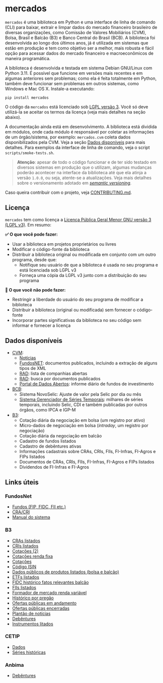 # mercados

`mercados` é uma biblioteca em Python e uma interface de linha de comando (CLI) para baixar, extrair e limpar dados do
mercado financeiro brasileiro de diversas organizações, como Comissão de Valores Mobiliários (CVM), Bolsa, Brasil e
Balcão (B3) e Banco Central do Brasil (BCB). A biblioteca foi desenvolvida ao longo dos últimos anos, já é utilizada em
sistemas que estão em produção e tem como objetivo ser a melhor, mais robusta e fácil opção para acessar dados do
mercado financeiro e macroeconômicos de maneira programática.

A biblioteca é desenvolvida e testada em sistema Debian GNU/Linux com Python 3.11. É possível que funcione em versões
mais recentes e em algumas anteriores sem problemas; como ela é feita totalmente em Python, também deve funcionar sem
problemas em outros sistemas, como Windows e Mac OS X. Instale-a executando:

```shell
pip install mercados
```

O código da `mercados` está licenciado sob [LGPL versão 3](https://www.gnu.org/licenses/lgpl-3.0.pt-br.html). Você só
deve utilizá-la se aceitar os termos da licença (veja mais detalhes na seção abaixo).

A documentação ainda está em desenvolvimento. A biblioteca está dividida em módulos, onde cada módulo é responsável por
coletar as informações de um órgão/sistema, por exemplo: `mercados.cvm` coleta dados disponibilizados pela CVM. Veja
a seção [Dados disponíveis](#dados-disponiveis) para mais detalhes. Para exemplos da interface de linha de comando,
veja o script `scripts/smoke-tests.sh`.

> **Atenção**: apesar de todo o código funcionar e de ter sido testado em diversos sistemas em produção que o utilizam,
> algumas mudanças poderão acontecer na interface da biblioteca até que ela atinja a versão `1.0.0`, ou seja, atente-se
> a atualizações. Veja mais detalhes sobre o versionamento adotado em [*semantic versioning*](https://semver.org/).

Caso queira contribuir com o projeto, veja [CONTRIBUTING.md](CONTRIBUTING.md).

## Licença

`mercados` tem como licença a [Licença Pública Geral Menor GNU versão 3 (LGPL
v3)](https://www.gnu.org/licenses/lgpl-3.0.pt-br.html). Em resumo:

**✅ O que você pode fazer:**
- Usar a biblioteca em projetos proprietários ou livres
- Modificar o código-fonte da biblioteca
- Distribuir a biblioteca original ou modificada em conjunto com um outro programa, desde que:
  - Notifique seu usuário de que a biblioteca é usada no seu programa e está licenciada sob LGPL v3
  - Forneça uma cópia da LGPL v3 junto com a distribuição do seu programa

**🚫 O que você não pode fazer:**
- Restringir a liberdade do usuário do seu programa de modificar a biblioteca
- Distribuir a biblioteca (original ou modificada) sem fornecer o código-fonte
- Incorporar partes significativas da biblioteca no seu código sem informar e fornecer a licença

## Dados disponíveis

- [CVM](https://www.gov.br/cvm/pt-br):
  - [Notícias](https://www.gov.br/cvm/pt-br/assuntos/noticias)
  - [FundosNET](https://fnet.bmfbovespa.com.br/fnet/publico/abrirGerenciadorDocumentosCVM): documentos publicados,
    incluindo a extração de alguns tipos de XML
  - [RAD](https://www.rad.cvm.gov.br/ENET/frmConsultaExternaCVM.aspx): lista de companhias abertas
  - [RAD](https://www.rad.cvm.gov.br/ENET/frmConsultaExternaCVM.aspx): busca por documentos publicados
  - [Portal de Dados Abertos](https://dados.cvm.gov.br/): informe diário de fundos de investimento
- [BCB](https://www.bcb.gov.br/):
  - Sistema NovoSelic: Ajuste de valor pela Selic por dia ou mês
  - [Sistema Gerenciador de Séries
    Temporais](https://www3.bcb.gov.br/sgspub/localizarseries/localizarSeries.do?method=prepararTelaLocalizarSeries):
    milhares de séries temporais, incluindo Selic, CDI e também publicadas por outros órgãos, como IPCA e IGP-M
- [B3](https://www.b3.com.br/pt_br/para-voce):
  - Cotação diária da negociação em bolsa (um registro por ativo)
  - Micro-dados de negociação em bolsa (*intraday*, um registro por negociação)
  - Cotação diária da negociação em balcão
  - Cadastro de fundos listados
  - Cadastro de debêntures ativas
  - Informações cadastrais sobre CRAs, CRIs, FIIs, FI-Infras, FI-Agros e FIPs listados
  - Documentos de CRAs, CRIs, FIIs, FI-Infras, FI-Agros e FIPs listados
  - Dividendos de FI-Infras e FI-Agros


## Links úteis

### FundosNet

- [Fundos (FIP, FIDC, FII etc.)](https://fnet.bmfbovespa.com.br/fnet/publico/abrirGerenciadorDocumentosCVM)
- [CRA/CRI](https://fnet.bmfbovespa.com.br/fnet/publico/pesquisarGerenciadorDocumentosCertificadosCVM)
- [Manual do sistema](https://www.b3.com.br/data/files/CD/E1/F3/6B/D0CA2810F9BC5928AC094EA8/Manual%20do%20Sistema%20FundosNet%20-%2008.2022-a.pdf)

### B3

- [CRAs listados](https://www.b3.com.br/pt_br/produtos-e-servicos/negociacao/renda-fixa/cra/cras-listados/)
- [CRIs listados](https://www.b3.com.br/pt_br/produtos-e-servicos/negociacao/renda-fixa/cri/cris-listados/)
- [Cotações (2)](https://www.b3.com.br/pt_br/market-data-e-indices/servicos-de-dados/market-data/cotacoes/cotacoes/)
- [Cotações renda fixa](https://www.b3.com.br/pt_br/market-data-e-indices/servicos-de-dados/market-data/cotacoes/renda-fixa/)
- [Cotações](https://www.b3.com.br/pt_br/market-data-e-indices/servicos-de-dados/market-data/cotacoes/)
- [Código ISIN](https://www.b3.com.br/pt_br/market-data-e-indices/servicos-de-dados/market-data/consultas/mercado-a-vista/codigo-isin/pesquisa/)
- [Dados públicos de produtos listados (bolsa e balcão)](https://www.b3.com.br/pt_br/market-data-e-indices/servicos-de-dados/market-data/consultas/boletim-diario/dados-publicos-de-produtos-listados-e-de-balcao/)
- [ETFs listados](https://www.b3.com.br/pt_br/produtos-e-servicos/negociacao/renda-variavel/etf/renda-fixa/etfs-listados/)
- [FIDC histórico fatos relevantes balcão](https://www.b3.com.br/pt_br/produtos-e-servicos/negociacao/renda-variavel/fundos-de-investimentos/fidc/historico-fatos-relevantes-balcao/)
- [FIIs listados](https://www.b3.com.br/pt_br/produtos-e-servicos/negociacao/renda-variavel/fundos-de-investimentos/fii/fiis-listados/)
- [Formador de mercado renda variável](https://www.b3.com.br/pt_br/produtos-e-servicos/negociacao/formador-de-mercado/renda-variavel/)
- [Histórico por pregão](https://www.b3.com.br/pt_br/market-data-e-indices/servicos-de-dados/market-data/historico/boletins-diarios/pesquisa-por-pregao/pesquisa-por-pregao/)
- [Ofertas públicas em andamento](https://www.b3.com.br/pt_br/produtos-e-servicos/solucoes-para-emissores/ofertas-publicas/ofertas-em-andamento/empresas/publicacao-de-ofertas-publicas/)
- [Ofertas públicas encerradas](https://www.b3.com.br/pt_br/produtos-e-servicos/solucoes-para-emissores/ofertas-publicas/ofertas-encerradas/)
- [Plantão de notícias](https://sistemasweb.b3.com.br/PlantaoNoticias/Noticias/Index?agencia=18&SociedadeEmissora=LAVF)
- [Debêntures](https://www.debenture.com.br/exploreosnd/consultaadados/emissoesdedebentures/puhistorico_r.asp)
- [Instrumentos litados](https://arquivos.b3.com.br/tabelas/InstrumentsConsolidated/2024-06-24?lang=pt)

### CETIP

- [Dados](http://estatisticas.cetip.com.br/astec/series_v05/paginas/lum_web_v04_10_03_consulta.asp)
- [Séries históricas](http://estatisticas.cetip.com.br/astec/series_v05/paginas/web_v05_series_introducao.asp?str_Modulo=Ativo&int_Idioma=1&int_Titulo=6&int_NivelBD=2%3E)

### Anbima

- [Debêntures](http://www.debentures.com.br/)

